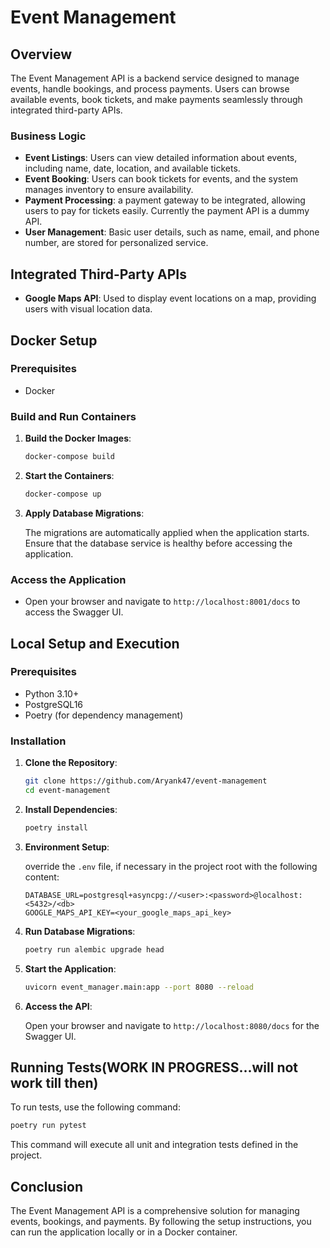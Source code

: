 # Event Management

## Overview

The Event Management API is a backend service designed to manage events, handle bookings, and process payments. Users can browse available events, book tickets, and make payments seamlessly through integrated third-party APIs.

### Business Logic

- **Event Listings**: Users can view detailed information about events, including name, date, location, and available tickets.
- **Event Booking**: Users can book tickets for events, and the system manages inventory to ensure availability.
- **Payment Processing**: a payment gateway to be integrated, allowing users to pay for tickets easily. Currently the payment API is a dummy API.
- **User Management**: Basic user details, such as name, email, and phone number, are stored for personalized service.

## Integrated Third-Party APIs

- **Google Maps API**: Used to display event locations on a map, providing users with visual location data.

## Docker Setup

### Prerequisites

- Docker

### Build and Run Containers

1. **Build the Docker Images**:

   ```bash
   docker-compose build
   ```

2. **Start the Containers**:

   ```bash
   docker-compose up
   ```

3. **Apply Database Migrations**:

   The migrations are automatically applied when the application starts. Ensure that the database service is healthy before accessing the application.

### Access the Application

- Open your browser and navigate to `http://localhost:8001/docs` to access the Swagger UI.

## Local Setup and Execution

### Prerequisites

- Python 3.10+
- PostgreSQL16
- Poetry (for dependency management)

### Installation

1. **Clone the Repository**:

   ```bash
   git clone https://github.com/Aryank47/event-management
   cd event-management
   ```

2. **Install Dependencies**:

   ```bash
   poetry install
   ```

3. **Environment Setup**:

   override the `.env` file, if necessary in the project root with the following content:

   ```env
   DATABASE_URL=postgresql+asyncpg://<user>:<password>@localhost:<5432>/<db>
   GOOGLE_MAPS_API_KEY=<your_google_maps_api_key>
   ```

4. **Run Database Migrations**:

   ```bash
   poetry run alembic upgrade head
   ```

5. **Start the Application**:

   ```bash
   uvicorn event_manager.main:app --port 8080 --reload
   ```

6. **Access the API**:

   Open your browser and navigate to `http://localhost:8080/docs` for the Swagger UI.

## Running Tests(WORK IN PROGRESS...will not work till then)

To run tests, use the following command:

```bash
poetry run pytest
```

This command will execute all unit and integration tests defined in the project.

## Conclusion

The Event Management API is a comprehensive solution for managing events, bookings, and payments. By following the setup instructions, you can run the application locally or in a Docker container.
